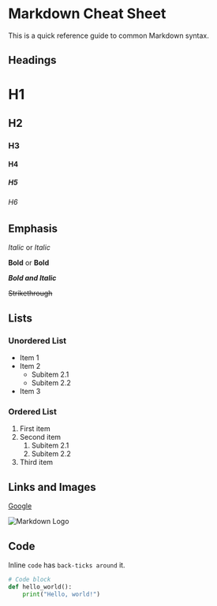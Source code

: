 # Markdown Cheat Sheet

This is a quick reference guide to common Markdown syntax.

## Headings

# H1
## H2
### H3
#### H4
##### H5
###### H6

## Emphasis

*Italic* or _Italic_

**Bold** or __Bold__

**_Bold and Italic_**

~~Strikethrough~~

## Lists

### Unordered List

- Item 1
- Item 2
  - Subitem 2.1
  - Subitem 2.2
- Item 3

### Ordered List

1. First item
2. Second item
   1. Subitem 2.1
   2. Subitem 2.2
3. Third item

## Links and Images

[Google](https://www.google.com)

![Markdown Logo](https://markdown-here.com/img/icon256.png)

## Code

Inline `code` has `back-ticks around` it.

```python
# Code block
def hello_world():
    print("Hello, world!")
